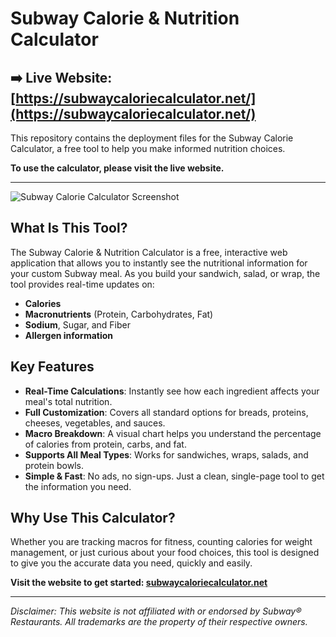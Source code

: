 # Subway Calorie & Nutrition Calculator

## ➡️ **Live Website: [https://subwaycaloriecalculator.net/](https://subwaycaloriecalculator.net/)**

This repository contains the deployment files for the Subway Calorie Calculator, a free tool to help you make informed nutrition choices.

**To use the calculator, please visit the live website.**

---

![Subway Calorie Calculator Screenshot](https://subwaycaloriecalculator.net/og-image.png)

## What Is This Tool?

The Subway Calorie & Nutrition Calculator is a free, interactive web application that allows you to instantly see the nutritional information for your custom Subway meal. As you build your sandwich, salad, or wrap, the tool provides real-time updates on:

-   **Calories**
-   **Macronutrients** (Protein, Carbohydrates, Fat)
-   **Sodium**, Sugar, and Fiber
-   **Allergen information**

## Key Features

-   **Real-Time Calculations**: Instantly see how each ingredient affects your meal's total nutrition.
-   **Full Customization**: Covers all standard options for breads, proteins, cheeses, vegetables, and sauces.
-   **Macro Breakdown**: A visual chart helps you understand the percentage of calories from protein, carbs, and fat.
-   **Supports All Meal Types**: Works for sandwiches, wraps, salads, and protein bowls.
-   **Simple & Fast**: No ads, no sign-ups. Just a clean, single-page tool to get the information you need.

## Why Use This Calculator?

Whether you are tracking macros for fitness, counting calories for weight management, or just curious about your food choices, this tool is designed to give you the accurate data you need, quickly and easily.

**Visit the website to get started: [subwaycaloriecalculator.net](https://subwaycaloriecalculator.net/)**

---

*Disclaimer: This website is not affiliated with or endorsed by Subway® Restaurants. All trademarks are the property of their respective owners.*
